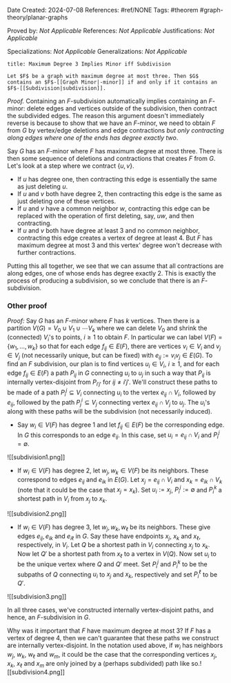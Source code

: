 Date Created: 2024-07-08
References: #ref/NONE
Tags: #theorem #graph-theory/planar-graphs 

Proved by: <i>Not Applicable</i>
References: <i>Not Applicable</i>
Justifications: <i>Not Applicable</i>

Specializations: <i>Not Applicable</i>
Generalizations: <i>Not Applicable</i>

```ad-theorem
title: Maximum Degree 3 Implies Minor iff Subdivision

Let $F$ be a graph with maximum degree at most three. Then $G$ contains an $F$-[[Graph Minor|-minor]] if and only if it contains an $F$-[[Subdivision|subdivision]].

```

<i>Proof.</i> Containing an $F$-subdivision automatically implies containing an $F$-minor: delete edges and vertices outside of the subdivision, then contract the subdivided edges. The reason this argument doesn't immediately reverse is because to show that we have an $F$-minor, we need to obtain $F$ from $G$ by vertex/edge deletions and edge contractions *but only contracting along edges where one of the ends has degree exactly two*. 

Say $G$ has an $F$-minor where $F$ has maximum degree at most three. There is then some sequence of deletions and contractions that creates $F$ from $G$. Let's look at a step where we contract $\{u,v\}$.

- If $u$ has degree one, then contracting this edge is essentially the same as just deleting $u$.
- If $u$ and $v$ both have degree 2, then contracting this edge is the same as just deleting one of these vertices.
- If $u$ and $v$ have a common neighbor $w$, contracting this edge can be replaced with the operation of first deleting, say, $uw$, and then contracting.
- If $u$ and $v$ both have degree at least 3 and no common neighbor, contracting this edge creates a vertex of degree at least 4. But $F$ has maximum degree at most 3 and this vertex' degree won't decrease with further contractions.

Putting this all together, we see that we can assume that all contractions are along edges, one of whose ends has degree exactly 2. This is exactly the process of producing a subdivision, so we conclude that there is an $F$-subdivision.

### Other proof

*Proof:* Say $G$ has an $F$-minor where $F$ has $k$ vertices. Then there is a partition $V(G) = V_0 \cup V_1 \cup \cdots V_k$ where we can delete $V_0$ and shrink the (connected) $V_i$'s to points, $i \geq 1$ to obtain $F$. In particular we can label $V(F) = \{w_1, \ldots, w_k\}$ so that for each edge $f_{ij} \in E(F)$, there are vertices $v_i \in V_i$ and $v_j\in V_j$ (not necessarily unique, but can be fixed) with $e_{ij}:= v_iv_j \in E(G)$. To find an $F$ subdivision, our plan is to find vertices $u_i \in V_i$,  $i\geq 1$, and for each edge $f_{ij}\in E(F)$ a path $P_{ij}$ in $G$ connecting $u_i$ to $u_j$ in such a way that $P_{ij}$ is internally vertex-disjoint from $P_{i'j'}$ for $ij \neq i'j'$. We'll construct these paths to be made of a path $P_i^j \subseteq V_i$ connecting $u_i$ to the vertex $e_{ij}\cap V_i$, followed by $e_{ij}$, followed by the path $P_j^i\subseteq V_j$ connecting vertex $e_{ij}\cap V_j$ to $u_j$. The $u_i$'s along with these paths will be the subdivision (not necessarily induced).

- Say $w_i \in V(F)$ has degree 1 and let $f_{ij} \in E(F)$ be the corresponding edge. In $G$ this corresponds to an edge $e_{ij}$. In this case, set $u_i = e_{ij} \cap V_i$ and $P_i^j = \emptyset$.

![[subdivision1.png]]
- If $w_i \in V(F)$ has degree 2, let $w_j, w_k \in V(F)$ be its neighbors. These correspond to edges $e_{ij}$ and $e_{ik}$ in $E(G)$. Let $x_j = e_{ij} \cap V_i$ and $x_k = e_{ik}\cap V_k$ (note that it could be the case that $x_j = x_k$). Set $u_i := x_j$, $P_i^j:= \emptyset$ and $P_i^k$ a shortest path in $V_i$ from $x_j$ to $x_k$. 

![[subdivision2.png]]

- If $w_i \in V(F)$ has degree 3, let $w_j, w_k, w_\ell$ be its neighbors. These give edges $e_{ij}, e_{ik}$ and $e_{i\ell}$ in $G$. Say these have endpoints $x_j$, $x_k$ and $x_\ell$, respectively, in $V_i$. Let $Q$ be a shortest path in $V_i$ connecting $x_j$ to $x_k$. Now let $Q'$ be a shortest path from $x_\ell$ to a vertex in $V(Q)$. Now set $u_i$ to be the unique vertex where $Q$ and $Q'$ meet. Set $P_i^j$ and $P_i^k$ to be the subpaths of $Q$ connecting $u_i$ to $x_j$ and $x_k$, respectively and set $P_i^\ell$ to be $Q'$.

![[subdivision3.png]]

In all three cases, we've constructed internally vertex-disjoint paths, and hence, an $F$-subdivision in $G$.

Why was it important that $F$ have maximum degree at most 3? If $F$ has a vertex of degree 4, then we can't guarantee that these paths we construct are internally vertex-disjoint. In the notation used above, if $w_i$ has neighbors $w_j$, $w_k$, $w_\ell$ and $w_m$, it could be the case that the corresponding vertices $x_j$, $x_k$, $x_\ell$ and $x_m$ are only joined by a (perhaps subdivided) path like so.![[subdivision4.png]]